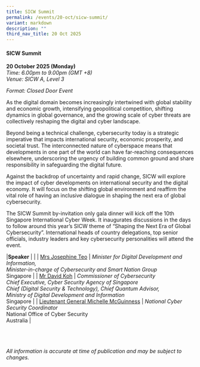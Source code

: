 ```yaml
---
title: SICW Summit
permalink: /events/20-oct/sicw-summit/
variant: markdown
description: ""
third_nav_title: 20 Oct 2025
---
```

#### **SICW Summit**

**20 October 2025 (Monday)**  
*Time: 6.00pm to 9.00pm (GMT +8)*
<br>*Venue: SICW A, Level 3*

*Format: Closed Door Event*

As the digital domain becomes increasingly intertwined with global stability and economic growth, intensifying geopolitical competition, shifting dynamics in global governance, and the growing scale of cyber threats are collectively reshaping the digital and cyber landscape.

Beyond being a technical challenge, cybersecurity today is a strategic imperative that impacts international security, economic prosperity, and societal trust. The interconnected nature of cyberspace means that developments in one part of the world can have far-reaching consequences elsewhere, underscoring the urgency of building common ground and share responsibility in safeguarding the digital future.

Against the backdrop of uncertainty and rapid change, SICW will explore the impact of cyber developments on international security and the digital economy. It will focus on the shifting global environment and reaffirm the vital role of having an inclusive dialogue in shaping the next era of global cybersecurity.

The SICW Summit by-invitation only gala dinner will kick off the 10th Singapore International Cyber Week. It inaugurates discussions in the days to follow around this year’s SICW theme of “Shaping the Next Era of Global Cybersecurity”. International heads of country delegations, top senior officials, industry leaders and key cybersecurity personalities will attend the event.

|**Speaker**          |                                                              |
| [Mrs Josephine Teo](/speakers/mrs-josephine-teo/)  | *Minister for Digital Development and Information, <br>Minister-in-charge of Cybersecurity and Smart Nation&nbsp;Group*<br>Singapore      |
| [Mr David Koh](/speakers/mr-david-koh/)  | *Commissioner of Cybersecurity<br>Chief Executive, Cyber Security Agency of Singapore<br>Chief (Digital Security &amp; Technology), Chief Quantum Advisor,<br>Ministry of Digital Development and Information*<br>Singapore      |
| [Lieutenant General Michelle McGuinness](/speakers/lieutenant-general-michelle-mcguinness/)  | *National Cyber Security Coordinator*<br>National Office of Cyber Security<br>Australia      |

<br><br><br>
*All information is accurate at time of publication and may be subject to changes.*